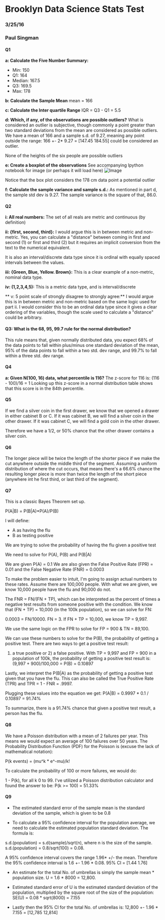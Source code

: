 # Brooklyn Data Science Stats Test
### 3/25/16
### Paul Singman

#### Q1

**a: Calculate the Five Number Summary:**
* Min: 150
* Q1: 164
* Median: 167.5
* Q3: 169.5
* Max: 178

**b: Calculate the Sample Mean**
mean = 166

**c: Calculate the Inter quartile Range**
IQR = Q3 - Q1 = 5.5

**d: Which, if any, of the observations are possible outliers?**
What is considered an outlier is subjective, though commonly
a point greater than two standard deviations from the mean
are considered as possible outliers. We have a mean of 166 and
a sample s.d. of 9.27, meaning any point outside the range:
166 +- 2* 9.27 = [147.45 184.55] could be considered an outlier.

None of the heights of the six people are possible outliers

**e: Create a boxplot of the observations**
See accompanying Ipython notebook for image (or perhaps it will load here)
![Image](../static/boxplotq1.png?raw=True)

Notice that the box plot considers the 178 cm data point
a potential outlier

**f: Calculate the sample variance and sample s.d.:**
As mentioned in part d, the sample std dev is 9.27.
The sample variance is the square of that, 86.0.


#### Q2

**i: All real numbers:**
The set of all reals are metric and continuous (by definition)

**ii: {first, second, third}:**
I would argue this is in between metric and non-metric. Yes, you can
calculate a "distance" between coming in first and second (1) or 
first and third (2) but it requires an implicit conversion from
the text to the numerical equivalent.

It is also an interval/discrete data type since it is ordinal with
equally spaced intervals between the values.

**iii: {Green, Blue, Yellow. Brown}:**
This is a clear example of a non-metric, nominal data type.

**iv: (1,2,3,4,5):**
This is a metric data type, and is interval/discrete

** v: 5 point scale of strongly disagree to strongly agree:**
I would argue this is in between metric and non-metric based on the same logic
used for part ii. I would consider this to be an ordinal data type since it
gives a clear ordering of the variables, though the scale used to calculate a 
"distance" could be arbitrary.


#### Q3: What is the 68, 95, 99.7 rule for the normal distribution?

This rule means that, given normally distributed data, you expect 68%
of the data points to fall within plus/minus one standard deviation of the mean,
95% of the data points to fall within a two std. dev range, and 99.7%
to fall within a three std. dev range.

#### Q4

**a: Given N(100, 16) data, what percentile is 116?**
The z-score for 116 is: (116 - 100)/16 = 1
Looking up this z-score in a normal distribution table
shows that this score is in the 84th percentile.

#### Q5
If we find a silver coin in the first drawer, we know that we opened a drawer
in either cabinet B or C. If it was cabinet B, we will find a silver coin in the
other drawer. If it was cabinet C, we will find a gold coin in the other drawer.

Therefore we have a 1/2, or 50% chance that the other
drawer contains a silver coin.

#### Q6
The longer piece will be twice the length of the shorter piece
if we make the cut anywhere outside the middle third of the segment.
Assuming a uniform distribution of where the cut occurs, that means there's
a 66.6% chance the resulting longer piece is more than twice the length
of the short piece (anywhere int he first third, or last third of the segment).

#### Q7

This is a classic Bayes Theorem set up.

P(A|B) = P(B|A)*P(A)/P(B)

I will define:
* A as having the flu
* B as testing positive

We are trying to solve the probability of having the flu given a positive test

We need to solve for P(A), P(B) and P(B|A)

We are given P(A) = 0.1
We are also given the False Positive Rate (FPR) = 0.01
and the False Negative Rate (FNR) = 0.0003

To make the problem easier to intuit, I'm going to assign actual numbers to these rates.
Assume there are 100,000 people. With what we are given, we know 10,000 people have the flu
and 90,000 do not.

The FNR = FN/(FN + TP), which can be interpreted as the percent of
times a negative test results from someone positive with the condition.
We know that (FN + TP) = 10,000 (in the 100k population), so we can solve for FN:

0.0003 = FN/10000. FN = 3. If FN + TP = 10,000, we know TP = 9,997.

We use the same logic on the FPR to solve for FP = 900 & TN = 89,100.

We can use these numbers to solve for the P(B), the probability
of getting a positive test. There are two ways to get a positive test result:
1) a true positive or 2) a false positive. With TP = 9,997 and FP = 900 in a
population of 100k, the probability of getting a positive test result is:
(9,997 + 900)/100,000 = P(B) = 0.10897

Lastly, we interpret the P(B|A) as the probability of getting a positive test
given that you have the flu. This can also be called the True Positive Rate (TPR) and
TPR = 1 - FNR = .9997.

Plugging these values into the equation we get:
P(A|B) = 0.9997 * 0.1 / 0.10897 = 91.74%

To summarize, there is a 91.74% chance that given a positive test result,
a person has the flu.

#### Q8

We have a Poisson distribution with a mean of 2 failures per year. This means we would expect
an average of 100 failures over 50 years. The Probability Distribution Function (PDF) for 
the Poisson is (excuse the lack of mathematical notation):

P(k events) = (mu^k * e^-mu)/k!

To calculate the probability of 100 or more failures, we would do:

1 - P(k), for all k 0 to 99. I've utilized a Poisson distribution calculator and found
the answer to be: P(k >= 100) = 51.33%

#### Q9

* The estimated standard error of the sample mean is the standard deviation of
the sample, which is given to be 0.8

* To calculate a 95% confidence interval for the population average, we need to calculate
the estimated population standard deviation. The formula is:

s.d.(population) = s.d(sample)/sqrt(n), where n is the size of the sample.
s.d.(population) = 0.8/sqrt(100) = 0.08.

A 95% confidence interval covers the range 1.96* +/- the mean.
Therefore the 95% confidence interval is 1.6 +- 1.96 * 0.08.
95% CI = [1.44 1.76]

* An estimate for the total No. of umbrellas is simply the sample mean * population size.
U = 1.6 * 8000 = 12,800.

* Estimated standard error of U is the estimated standard deviation of the population,
multiplied by the square root of the size of the population:
SE(U) = 0.08 * sqrt(8000) = 7.155

* Lastly then the 95% CI for the total No. of umbrellas is:
12,800 +- 1.96 * 7.155 = [12,785 12,814]



